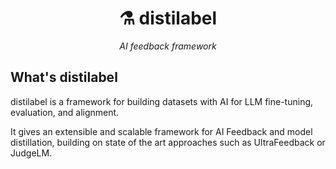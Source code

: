  <div align="center">
   <h1>⚗️ distilabel</h1>
   <p>
     <em>AI feedback framework</em>
   </p>
 </div>

## What's distilabel
distilabel is a framework for building datasets with AI for LLM fine-tuning, evaluation, and alignment. 

It gives an extensible and scalable framework for AI Feedback and model distillation, building on state of the art approaches such as UltraFeedback or JudgeLM.


